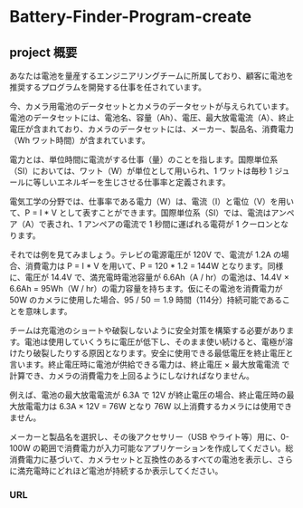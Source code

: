 # Battery-Finder-Program-create
## project 概要
あなたは電池を量産するエンジニアリングチームに所属しており、顧客に電池を推奨するプログラムを開発する仕事を任されています。


今、カメラ用電池のデータセットとカメラのデータセットが与えられています。電池のデータセットには、電池名、容量（Ah）、電圧、最大放電電流（A）、終止電圧が含まれており、カメラのデータセットには、メーカー、製品名、消費電力（Wh ワット時間）が含まれています。


電力とは、単位時間に電流がする仕事（量）のことを指します。国際単位系（SI）においては、ワット（W）が単位として用いられ、1 ワットは毎秒 1 ジュールに等しいエネルギーを生じさせる仕事率と定義されます。


電気工学の分野では、仕事率である電力（W）は、電流（I）と電位（V）を用いて、P = I * V として表すことができます。国際単位系（SI）では、電流はアンペア（A）で表され、1 アンペアの電流で 1 秒間に運ばれる電荷が 1 クーロンとなります。


それでは例を見てみましょう。テレビの電源電圧が 120V で、電流が 1.2A の場合、消費電力は P = I * V を用いて、P = 120 * 1.2 = 144W となります。同様に、電圧が 14.4V で、満充電時電池容量が 6.6Ah（A / hr）の電池は、14.4V × 6.6Ah = 95Wh（W / hr）の電力容量を持ちます。仮にその電池を消費電力が 50W のカメラに使用した場合、95 / 50 ＝ 1.9 時間（114分）持続可能であることを意味します。


チームは充電池のショートや破裂しないように安全対策を構築する必要があります。電池は使用していくうちに電圧が低下し、そのまま使い続けると、電極が溶けたり破裂したりする原因となります。安全に使用できる最低電圧を終止電圧と言います。終止電圧時に電池が供給できる電力は、終止電圧 × 最大放電電流 で計算でき、カメラの消費電力を上回るようにしなければなりません。


例えば、電池の最大放電電流が 6.3A で 12V が終止電圧の場合、終止電圧時の最大放電電力は 6.3A × 12V = 76W となり 76W 以上消費するカメラには使用できません。


メーカーと製品名を選択し、その後アクセサリー（USB やライト等）用に、0-100W の範囲で消費電力が入力可能なアプリケーションを作成してください。総消費電力に基づいて、カメラセットと互換性のあるすべての電池を表示し、さらに満充電時にどれほど電池が持続するか表示してください。
### URL
